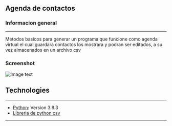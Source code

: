 ## Agenda de contactos

### Informacion general
***
Metodos basicos para generar un programa que funcione como agenda virtual el cual guardara contactos los mostrara y podran ser editados, a su vez almacenados en un archivo csv
### Screenshot
![Image text](https://cdn.computerhoy.com/sites/navi.axelspringer.es/public/media/image/2019/06/python.jpg)
## Technologies
***

* [Python](https://www.python.org/): Version 3.8.3 
* [Libreria de python csv](https://docs.python.org/3/library/csv.html)


***
